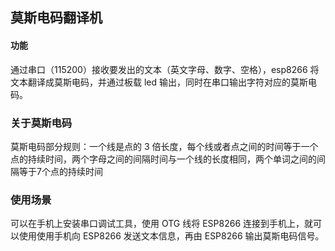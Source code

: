 ## 莫斯电码翻译机

#### 功能

通过串口（115200）接收要发出的文本（英文字母、数字、空格），esp8266 将文本翻译成莫斯电码，并通过板载 led 输出，同时在串口输出字符对应的莫斯电码。



### 关于莫斯电码

莫斯电码部分规则：一个线是点的 3 倍长度，每个线或者点之间的时间等于一个点的持续时间，两个字母之间的间隔时间与一个线的长度相同，两个单词之间的间隔等于7个点的持续时间



### 使用场景

可以在手机上安装串口调试工具，使用 OTG 线将  ESP8266 连接到手机上，就可以使用使用手机向 ESP8266 发送文本信息，再由 ESP8266 输出莫斯电码信号。
